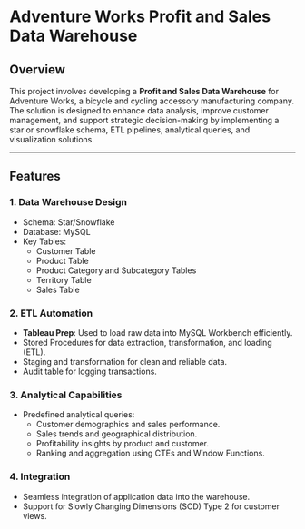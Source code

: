 # Adventure Works Profit and Sales Data Warehouse

## Overview

This project involves developing a **Profit and Sales Data Warehouse** for Adventure Works, a bicycle and cycling accessory manufacturing company. The solution is designed to enhance data analysis, improve customer management, and support strategic decision-making by implementing a star or snowflake schema, ETL pipelines, analytical queries, and visualization solutions.

---

## Features

### 1. **Data Warehouse Design**
- Schema: Star/Snowflake
- Database: MySQL
- Key Tables:
  - Customer Table
  - Product Table
  - Product Category and Subcategory Tables
  - Territory Table
  - Sales Table

### 2. **ETL Automation**
- **Tableau Prep**: Used to load raw data into MySQL Workbench efficiently.
- Stored Procedures for data extraction, transformation, and loading (ETL).
- Staging and transformation for clean and reliable data.
- Audit table for logging transactions.

### 3. **Analytical Capabilities**
- Predefined analytical queries:
  - Customer demographics and sales performance.
  - Sales trends and geographical distribution.
  - Profitability insights by product and customer.
  - Ranking and aggregation using CTEs and Window Functions.

### 4. **Integration**
- Seamless integration of application data into the warehouse.
- Support for Slowly Changing Dimensions (SCD) Type 2 for customer views.

